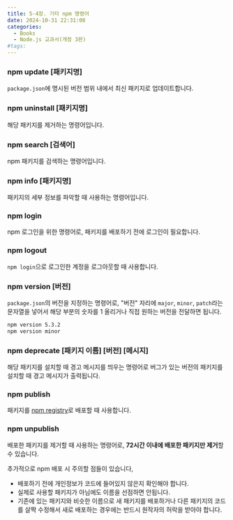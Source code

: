 ```yaml
---
title: 5-4장. 기타 npm 명령어
date: 2024-10-31 22:31:08
categories:
  - Books
  - Node.js 교과서(개정 3판)
#tags:
---
```

### npm update [패키지명]

`package.json`에 명시된 버전 범위 내에서 최신 패키지로 업데이트합니다.

### npm uninstall [패키지명]

해당 패키지를 제거하는 명령어입니다.

### npm search [검색어]

npm 패키지를 검색하는 명령어입니다.

### npm info [패키지명]

패키지의 세부 정보를 파악할 때 사용하는 명령어입니다.

### npm login

npm 로그인을 위한 명령어로, 패키지를 배포하기 전에 로그인이 필요합니다.

### npm logout

`npm login`으로 로그인한 계정을 로그아웃할 때 사용합니다.

### npm version [버전]

`package.json`의 버전을 지정하는 명령어로, "버전" 자리에 `major`, `minor`, `patch`라는 문자열을 넣어서 해당 부분의 숫자를 1 올리거나 직접 원하는 버전을 전달하면 됩니다.

```sh
npm version 5.3.2
npm version minor
```

### npm deprecate [패키지 이름] [버전] [메시지]

해당 패키지를 설치할 때 경고 메시지를 띄우는 명령어로 버그가 있는 버전의 패키지를 설치할 때 경고 메시지가 출력됩니다.

### npm publish

패키지를 [npm registry](https://www.npmjs.com/)로 배포할 때 사용합니다.

### npm unpublish

배포한 패키지를 제거할 때 사용하는 명령어로, **72시간 이내에 배포한 패키지만 제거**할 수 있습니다.

추가적으로 npm 배포 시 주의할 점들이 있습니다,

- 배포하기 전에 개인정보가 코드에 들어있지 않은지 확인해야 합니다.
- 실제로 사용할 패키지가 아님에도 이름을 선점하면 안됩니다.
- 기존에 있는 패키지와 비슷한 이름으로 새 패키지를 배포하거나 다른 패키지의 코드를 살짝 수정해서 새로 배포하는 경우에는 반드시 원작자의 허락을 받아야 합니다.
